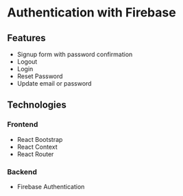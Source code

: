 # Authentication with Firebase

## Features

- Signup form with password confirmation
- Logout
- Login
- Reset Password
- Update email or password

## Technologies

### Frontend

- React Bootstrap
- React Context
- React Router

### Backend

- Firebase Authentication